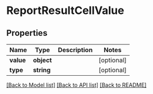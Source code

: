 # ReportResultCellValue

## Properties
Name | Type | Description | Notes
------------ | ------------- | ------------- | -------------
**value** | **object** |  | [optional] 
**type** | **string** |  | [optional] 

[[Back to Model list]](../../README.md#documentation-for-models) [[Back to API list]](../../README.md#documentation-for-api-endpoints) [[Back to README]](../../README.md)

